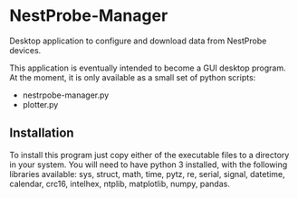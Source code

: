# NestProbe-Manager
Desktop application to configure and download data from NestProbe devices.

This application is eventually intended to become a GUI desktop program.
At the moment, it is only available as a small set of python scripts:

 * nestrpobe-manager.py
 * plotter.py

## Installation
To install this program just copy either of the executable files to a
directory in your system. You will need to have python 3 installed, with
the following libraries available: sys, struct, math, time, pytz, re, serial,
signal, datetime, calendar, crc16, intelhex, ntplib, matplotlib, numpy, pandas.

